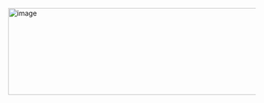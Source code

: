 <img width="996" height="178" alt="image" src="https://github.com/user-attachments/assets/e3ef4e9a-837d-4bfb-b1e0-8ee1d0bf6905" />
